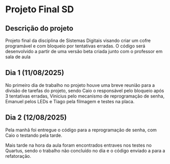 # Projeto Final SD    

## Descrição do projeto  

Projeto final da disciplina de Sistemas Digitais visando criar um cofre programável e com bloqueio por tentativas erradas. O código será desenvolvido a partir de uma versão beta criada junto com o professor em sala de aula

## Dia 1 (11/08/2025)

No primeiro dia de trabalho no projeto houve uma breve reunião para a divisão de tarefas do projeto, sendo Caio o responsável pelo bloqueio após 3 tentativas erradas, Vinicius pelo mecanismo de reprogramação de senha, Emanuel pelos LEDs e Tiago pela filmagem e testes na placa.

## Dia 2 (12/08/2025)

Pela manhã foi entregue o código para a reprogramação de senha, com Caio o testando pela tarde.

Mais tarde na hora da aula foram encontrados entraves nos testes no Quartus, sendo o trabalho não concluído no dia e o código enviado a para a refatoração.

